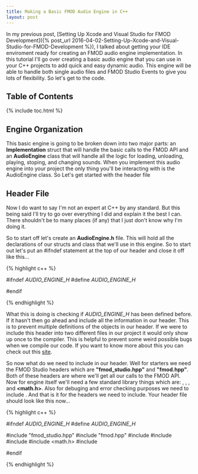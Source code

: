 ```yaml
---
title: Making a Basic FMOD Audio Engine in C++
layout: post
---
```


In my previous post, [Setting Up Xcode and Visual Studio for FMOD Development]({% post_url 2016-04-02-Setting-Up-Xcode-and-Visual-Studio-for-FMOD-Development %}), I talked about getting your IDE enviroment ready for creating an FMOD audio engine implementation. In this tutorial I'll go over creating a basic audio engine that you can use in your C++ projects to add quick and easy dynamic audio. This engine will be able to handle both single audio files and FMOD Studio Events to give you lots of flexibility. So let's get to the code.

## Table of Contents

{% include toc.html %}

## Engine Organization

This basic engine is going to be broken down into two major parts: an **Implementation** struct that will handle the basic calls to the FMOD API and an **AudioEngine** class that will handle all the logic for loading, unloading, playing, stoping, and changing sounds. When you implement this audio engine into your project the only thing you'll be interacting with is the AudioEngine class. So Let's get started with the header file

## Header File

Now I do want to say I'm not an expert at C++ by any standard. But this being said I'll try to go over everything I did and explain it the best I can. There shouldn't be to many places (if any) that I just don't know why I'm doing it.

So to start off let's create an **AudioEngine.h** file. This will hold all the declarations of our structs and class that we'll use in this engine. So to start out let's put an #ifndef statement at the top of our header and close it off like this...

{% highlight c++ %}

#ifndef _AUDIO_ENGINE_H_
#define _AUDIO_ENGINE_H_



#endif

{% endhighlight %}

What this is doing is checking if _AUDIO_ENGINE_H_ has been defined before. If it hasn't then go ahead and include all the information in our header. This is to prevent multiple definitions of the objects in our header. If we were to include this header into two different files in our project it would only show up once to the compiler. This is helpful to prevent some weird possible bugs when we compile our code. If you want to know more about this you can check out this [site](http://www.cprogramming.com/tutorial/cpreprocessor.html).

So now what do we need to include in our header. Well for starters we need the FMOD Studio headers which are **"fmod_studio.hpp"** and **"fmod.hpp"**. Both of these headers are where we'll get all our calls to the FMOD API. Now for engine itself we'll need a few standard library things which are: **<map>**, **<string>**, **<vector>**, and **<math.h>**. Also for debuging and error checking purposes we need to include **<iostream>**. And that is it for the headers we need to include. Your header file should look like this now...

{% highlight c++ %}

#ifndef _AUDIO_ENGINE_H_
#define _AUDIO_ENGINE_H_

#include "fmod_studio.hpp"
#include "fmod.hpp"
#include <string>
#include <map>
#include <vector>
#include <math.h>
#include <iostream>

#endif

{% endhighlight %}
